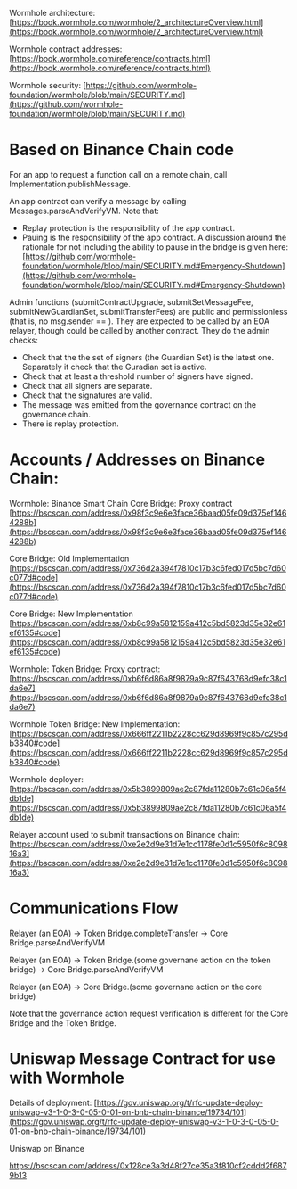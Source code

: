 

Wormhole architecture:
[https://book.wormhole.com/wormhole/2_architectureOverview.html](https://book.wormhole.com/wormhole/2_architectureOverview.html)

Wormhole contract addresses: 
[https://book.wormhole.com/reference/contracts.html](https://book.wormhole.com/reference/contracts.html)

Wormhole security:
[https://github.com/wormhole-foundation/wormhole/blob/main/SECURITY.md](https://github.com/wormhole-foundation/wormhole/blob/main/SECURITY.md)


# Based on Binance Chain code

For an app to request a function call on a remote chain, call Implementation.publishMessage.

An app contract can verify a message by calling Messages.parseAndVerifyVM. Note that:

* Replay protection is the responsibility of the app contract.
* Pauing is the responsibility of the app contract. A discussion around the rationale for not including the ability to pause in the bridge is given here: [https://github.com/wormhole-foundation/wormhole/blob/main/SECURITY.md#Emergency-Shutdown](https://github.com/wormhole-foundation/wormhole/blob/main/SECURITY.md#Emergency-Shutdown)

Admin functions (submitContractUpgrade, submitSetMessageFee, submitNewGuardianSet,  submitTransferFees) are public and permissionless (that is, no msg.sender == ). They are expected to be called by an EOA relayer, though could be called by another contract. They do the admin checks: 

* Check that the the set of signers (the Guardian Set) is the latest one.  Separately it check that the Guradian set is active.
* Check that at least a threshold number of signers have signed.
* Check that all signers are separate.
* Check that the signatures are valid.
* The message was emitted from the governance contract on the governance chain.
* There is replay protection.


# Accounts / Addresses on Binance Chain:

Wormhole: Binance Smart Chain Core Bridge: Proxy contract
[https://bscscan.com/address/0x98f3c9e6e3face36baad05fe09d375ef1464288b](https://bscscan.com/address/0x98f3c9e6e3face36baad05fe09d375ef1464288b)

Core Bridge: Old Implementation
[https://bscscan.com/address/0x736d2a394f7810c17b3c6fed017d5bc7d60c077d#code](https://bscscan.com/address/0x736d2a394f7810c17b3c6fed017d5bc7d60c077d#code)

Core Bridge: New Implementation
[https://bscscan.com/address/0xb8c99a5812159a412c5bd5823d35e32e61ef6135#code](https://bscscan.com/address/0xb8c99a5812159a412c5bd5823d35e32e61ef6135#code)

Wormhole: Token Bridge: Proxy contract: 
[https://bscscan.com/address/0xb6f6d86a8f9879a9c87f643768d9efc38c1da6e7](https://bscscan.com/address/0xb6f6d86a8f9879a9c87f643768d9efc38c1da6e7)

Wormhole Token Bridge: New Implementation:
[https://bscscan.com/address/0x666ff2211b2228cc629d8969f9c857c295db3840#code](https://bscscan.com/address/0x666ff2211b2228cc629d8969f9c857c295db3840#code)


Wormhole deployer:
[https://bscscan.com/address/0x5b3899809ae2c87fda11280b7c61c06a5f4db1de](https://bscscan.com/address/0x5b3899809ae2c87fda11280b7c61c06a5f4db1de)

Relayer account used to submit transactions on Binance chain:
[https://bscscan.com/address/0xe2e2d9e31d7e1cc1178fe0d1c5950f6c809816a3](https://bscscan.com/address/0xe2e2d9e31d7e1cc1178fe0d1c5950f6c809816a3)



# Communications Flow

Relayer (an EOA) -> Token Bridge.completeTransfer -> Core Bridge.parseAndVerifyVM

Relayer (an EOA) -> Token Bridge.(some governane action on the token bridge) -> Core Bridge.parseAndVerifyVM

Relayer (an EOA) -> Core Bridge.(some governane action on the core bridge)

Note that the governance action request verification is different for the Core Bridge and the Token Bridge. 



# Uniswap Message Contract for use with Wormhole

Details of deployment: 
[https://gov.uniswap.org/t/rfc-update-deploy-uniswap-v3-1-0-3-0-05-0-01-on-bnb-chain-binance/19734/101](https://gov.uniswap.org/t/rfc-update-deploy-uniswap-v3-1-0-3-0-05-0-01-on-bnb-chain-binance/19734/101)





Uniswap on Binance

https://bscscan.com/address/0x128ce3a3d48f27ce35a3f810cf2cddd2f6879b13 